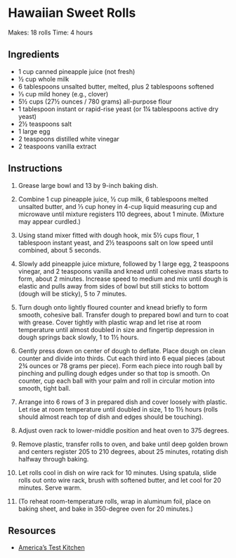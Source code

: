 # Hawaiian Sweet Rolls

Makes: 18 rolls
Time: 4 hours

## Ingredients

* 1 cup canned pineapple juice (not fresh)
* ½ cup whole milk
* 6 tablespoons unsalted butter, melted, plus 2 tablespoons softened
* ⅓ cup mild honey (e.g., clover)
* 5½ cups (27½ ounces / 780 grams) all-purpose flour
* 1 tablespoon instant or rapid-rise yeast (or 1¼ tablespoons active dry yeast)
* 2½ teaspoons salt
* 1 large egg
* 2 teaspoons distilled white vinegar
* 2 teaspoons vanilla extract

## Instructions

1. Grease large bowl and 13 by 9-inch baking dish.

2. Combine 1 cup pineapple juice, ½ cup milk, 6 tablespoons melted unsalted butter, and ⅓ cup honey in 4-cup liquid measuring cup and microwave until mixture registers 110 degrees, about 1 minute. (Mixture may appear curdled.)

3. Using stand mixer fitted with dough hook, mix 5½ cups flour, 1 tablespoon instant yeast, and 2½ teaspoons salt on low speed until combined, about 5 seconds.

4. Slowly add pineapple juice mixture, followed by 1 large egg, 2 teaspoons vinegar, and 2 teaspoons vanilla and knead until cohesive mass starts to form, about 2 minutes. Increase speed to medium and mix until dough is elastic and pulls away from sides of bowl but still sticks to bottom (dough will be sticky), 5 to 7 minutes.

5. Turn dough onto lightly floured counter and knead briefly to form smooth, cohesive ball. Transfer dough to prepared bowl and turn to coat with grease. Cover tightly with plastic wrap and let rise at room temperature until almost doubled in size and fingertip depression in dough springs back slowly, 1 to 1½ hours.

6. Gently press down on center of dough to deflate. Place dough on clean counter and divide into thirds. Cut each third into 6 equal pieces (about 2¾ ounces or 78 grams per piece). Form each piece into rough ball by pinching and pulling dough edges under so that top is smooth. On counter, cup each ball with your palm and roll in circular motion into smooth, tight ball.

7. Arrange into 6 rows of 3 in prepared dish and cover loosely with plastic. Let rise at room temperature until doubled in size, 1 to 1½ hours (rolls should almost reach top of dish and edges should be touching).

8. Adjust oven rack to lower-middle position and heat oven to 375 degrees.

9. Remove plastic, transfer rolls to oven, and bake until deep golden brown and centers register 205 to 210 degrees, about 25 minutes, rotating dish halfway through baking.

10. Let rolls cool in dish on wire rack for 10 minutes. Using spatula, slide rolls out onto wire rack, brush with softened butter, and let cool for 20 minutes. Serve warm.

11. (To reheat room-temperature rolls, wrap in aluminum foil, place on baking sheet, and bake in 350-degree oven for 20 minutes.)

## Resources

* [America’s Test Kitchen](https://www.americastestkitchen.com/recipes/8410-hawaiian-sweet-rolls
)
